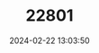 ---
title: "22801"
category: "Uromys caudimaculatus"
draft: false
date: 2024-02-22 13:03:50
languages:
  English: ["Giant White-tailed Rat", "Mottled-tailed Giant Rat", "White-tailed Giant Rat"]
---